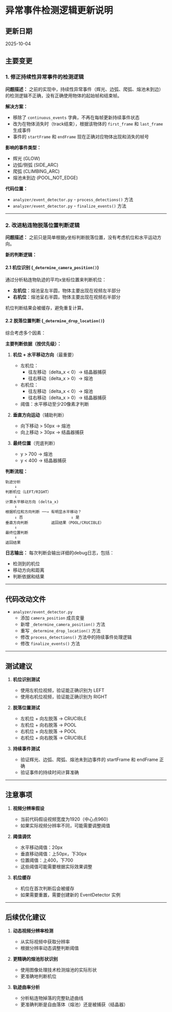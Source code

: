 # 异常事件检测逻辑更新说明

## 更新日期

2025-10-04

## 主要变更

### 1. 修正持续性异常事件的检测逻辑

**问题描述：**
之前的实现中，持续性异常事件（辉光、边弧、爬弧、熔池未到边）的检测逻辑不正确，没有正确使用物体的起始帧和结束帧。

**解决方案：**

- 移除了 `continuous_events` 字典，不再在每帧更新持续事件状态
- 改为在物体消失时（track结束），根据该物体的 `first_frame` 和 `last_frame` 生成事件
- 事件的 `startFrame` 和 `endFrame` 现在正确对应物体出现和消失的帧号

**影响的事件类型：**

- 辉光 (GLOW)
- 边弧/侧弧 (SIDE_ARC)
- 爬弧 (CLIMBING_ARC)
- 熔池未到边 (POOL_NOT_EDGE)

**代码位置：**

- `analyzer/event_detector.py` - `process_detections()` 方法
- `analyzer/event_detector.py` - `finalize_events()` 方法

---

### 2. 改进粘连物脱落位置判断逻辑

**问题描述：**
之前只是简单根据y坐标判断脱落位置，没有考虑机位和水平运动方向。

**新的判断逻辑：**

#### 2.1 机位识别 (`_determine_camera_position()`)

通过分析粘连物轨迹的平均x坐标位置来判断机位：

- **左机位**：熔池呈左半圆，物体主要出现在视频左半部分
- **右机位**：熔池呈右半圆，物体主要出现在视频右半部分

机位判断结果会被缓存，避免重复计算。

#### 2.2 脱落位置判断 (`_determine_drop_location()`)

综合考虑多个因素：

**主要判断依据（按优先级）：**

1. **机位 + 水平移动方向**（最重要）
   - 左机位：
     - 往左移动（delta_x < 0）→ 结晶器捕获
     - 往右移动（delta_x > 0）→ 熔池
   - 右机位：
     - 往左移动（delta_x < 0）→ 熔池
     - 往右移动（delta_x > 0）→ 结晶器捕获
   - 阈值：水平移动至少20像素才判断

2. **垂直方向运动**（辅助判断）
   - 向下移动 > 50px → 熔池
   - 向上移动 > 30px → 结晶器捕获

3. **最终位置**（兜底判断）
   - y > 700 → 熔池
   - y < 400 → 结晶器捕获

**判断流程：**

```
轨迹分析
    ↓
判断机位（LEFT/RIGHT）
    ↓
计算水平移动方向 (delta_x)
    ↓
根据机位和方向判断 ──→ 有明显水平移动？
    ↓ 否                     ↓ 是
垂直方向判断          返回结果（POOL/CRUCIBLE）
    ↓
最终位置判断
    ↓
返回结果
```

**日志输出：**
每次判断会输出详细的debug日志，包括：

- 检测到的机位
- 移动方向和距离
- 判断依据和结果

---

## 代码改动文件

- `analyzer/event_detector.py`
  - 添加 `camera_position` 成员变量
  - 新增 `_determine_camera_position()` 方法
  - 重写 `_determine_drop_location()` 方法
  - 修改 `process_detections()` 方法中的持续事件处理逻辑
  - 修改 `finalize_events()` 方法

---

## 测试建议

1. **机位识别测试**
   - 使用左机位视频，验证能正确识别为 LEFT
   - 使用右机位视频，验证能正确识别为 RIGHT

2. **脱落位置测试**
   - 左机位 + 向左脱落 → CRUCIBLE
   - 左机位 + 向右脱落 → POOL
   - 右机位 + 向左脱落 → POOL
   - 右机位 + 向右脱落 → CRUCIBLE

3. **持续事件测试**
   - 验证辉光、边弧、爬弧、熔池未到边事件的 startFrame 和 endFrame 正确
   - 验证事件的持续时间计算准确

---

## 注意事项

1. **视频分辨率假设**
   - 当前代码假设视频宽度为1920（中心点960）
   - 如果实际视频分辨率不同，可能需要调整阈值

2. **阈值调优**
   - 水平移动阈值：20px
   - 垂直移动阈值：上50px，下30px
   - 位置阈值：上400，下700
   - 这些阈值可能需要根据实际效果调整

3. **机位缓存**
   - 机位在首次判断后会被缓存
   - 如果需要重置，需要创建新的 EventDetector 实例

---

## 后续优化建议

1. **动态视频分辨率检测**
   - 从实际视频中获取分辨率
   - 根据分辨率动态调整判断阈值

2. **更精确的熔池形状识别**
   - 使用图像处理技术检测熔池的实际形状
   - 更准确地判断机位

3. **轨迹曲率分析**
   - 分析粘连物掉落的完整轨迹曲线
   - 更准确判断是自由落体（熔池）还是被捕获（结晶器）
